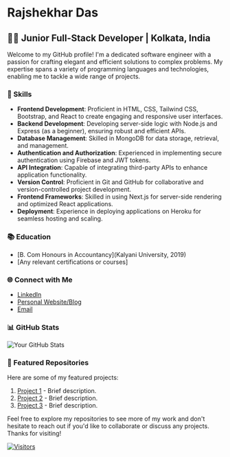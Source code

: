 # Rajshekhar Das

## 👨‍💻 Junior Full-Stack Developer | Kolkata, India

Welcome to my GitHub profile! I'm a dedicated software engineer with a passion for crafting elegant and efficient solutions to complex problems. My expertise spans a variety of programming languages and technologies, enabling me to tackle a wide range of projects. 

### 🔧 Skills

- **Frontend Development**: Proficient in HTML, CSS, Tailwind CSS, Bootstrap, and React to create engaging and responsive user interfaces.
- **Backend Development**: Developing server-side logic with Node.js and Express (as a beginner), ensuring robust and efficient APIs.
- **Database Management**: Skilled in MongoDB for data storage, retrieval, and management.
- **Authentication and Authorization**: Experienced in implementing secure authentication using Firebase and JWT tokens.
- **API Integration**: Capable of integrating third-party APIs to enhance application functionality.
- **Version Control**: Proficient in Git and GitHub for collaborative and version-controlled project development.
- **Frontend Frameworks**: Skilled in using Next.js for server-side rendering and optimized React applications.
- **Deployment**: Experience in deploying applications on Heroku for seamless hosting and scaling.

### 📚 Education

- [B. Com Honours in Accountancy](Kalyani University, 2019)
- [Any relevant certifications or courses]

### 🌐 Connect with Me

- [LinkedIn](https://www.linkedin.com/in/yourusername/)
- [Personal Website/Blog](https://www.yourwebsite.com)
- [Email](mailto:rajshekhardas2001@gmail.com)

### 📊 GitHub Stats

![Your GitHub Stats](https://github-readme-stats.vercel.app/api?username=yourusername&show_icons=true&theme=dark)

### 🌟 Featured Repositories

Here are some of my featured projects:

1. [Project 1]([https://github.com/yourusername/project1](https://www.linkedin.com/in/rajshekhar-das/)) - Brief description.
2. [Project 2](https://github.com/yourusername/project2) - Brief description.
3. [Project 3](https://github.com/yourusername/project3) - Brief description.

Feel free to explore my repositories to see more of my work and don't hesitate to reach out if you'd like to collaborate or discuss any projects. Thanks for visiting!

[![Visitors](https://visitor-badge.glitch.me/badge?page_id=yourusername.yourusername)](https://github.com/yourusername)


